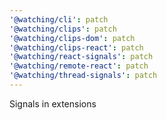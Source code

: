 ```yaml
---
'@watching/cli': patch
'@watching/clips': patch
'@watching/clips-dom': patch
'@watching/clips-react': patch
'@watching/react-signals': patch
'@watching/remote-react': patch
'@watching/thread-signals': patch
---
```


Signals in extensions
